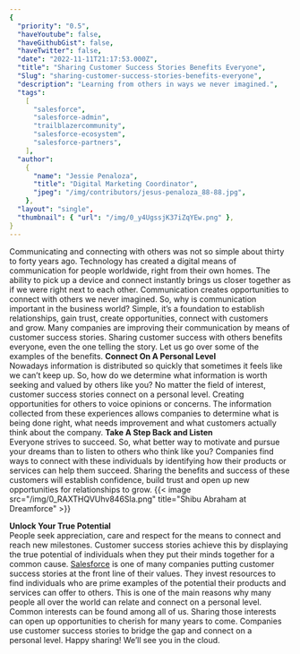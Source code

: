 ```yaml
---
{
  "priority": "0.5",
  "haveYoutube": false,
  "haveGithubGist": false,
  "haveTwitter": false,
  "date": "2022-11-11T21:17:53.000Z",
  "title": "Sharing Customer Success Stories Benefits Everyone",
  "Slug": "sharing-customer-success-stories-benefits-everyone",
  "description": "Learning from others in ways we never imagined.",
  "tags":
    [
      "salesforce",
      "salesforce-admin",
      "trailblazercommunity",
      "salesforce-ecosystem",
      "salesforce-partners",
    ],
  "author":
    {
      "name": "Jessie Penaloza",
      "title": "Digital Marketing Coordinator",
      "jpeg": "/img/contributors/jesus-penaloza_88-88.jpg",
    },
  "layout": "single",
  "thumbnail": { "url": "/img/0_y4UgssjK37iZqYEw.png" },
}
---
```


Communicating and connecting with others was not so simple about thirty to forty years ago. Technology has created a digital means of communication for people worldwide, right from their own homes. The ability to pick up a device and connect instantly brings us closer together as if we were right next to each other. Communication creates opportunities to connect with others we never imagined. So, why is communication important in the business world? Simple, it’s a foundation to establish relationships, gain trust, create opportunities, connect with customers and grow.
Many companies are improving their communication by means of customer success stories. Sharing customer success with others benefits everyone, even the one telling the story. Let us go over some of the examples of the benefits.
<strong>Connect On A Personal Level<br></strong>Nowadays information is distributed so quickly that sometimes it feels like we can’t keep up. So, how do we determine what information is worth seeking and valued by others like you? No matter the field of interest, customer success stories connect on a personal level. Creating opportunities for others to voice opinions or concerns. The information collected from these experiences allows companies to determine what is being done right, what needs improvement and what customers actually think about the company.
<strong>Take A Step Back and Listen</strong><br>Everyone strives to succeed. So, what better way to motivate and pursue your dreams than to listen to others who think like you? Companies find ways to connect with these individuals by identifying how their products or services can help them succeed. Sharing the benefits and success of these customers will establish confidence, build trust and open up new opportunities for relationships to grow.
{{< image src="/img/0_RAXTHQVUhv846Sla.png" title="Shibu Abraham at Dreamforce" >}}

<strong>Unlock Your True Potential<br></strong>People seek appreciation, care and respect for the means to connect and reach new milestones. Customer success stories achieve this by displaying the true potential of individuals when they put their minds together for a common cause. [Salesforce](https://www.salesforce.com/customer-success-stories/) is one of many companies putting customer success stories at the front line of their values. They invest resources to find individuals who are prime examples of the potential their products and services can offer to others. This is one of the main reasons why many people all over the world can relate and connect on a personal level.
Common interests can be found among all of us. Sharing those interests can open up opportunities to cherish for many years to come. Companies use customer success stories to bridge the gap and connect on a personal level.
Happy sharing! We’ll see you in the cloud.
